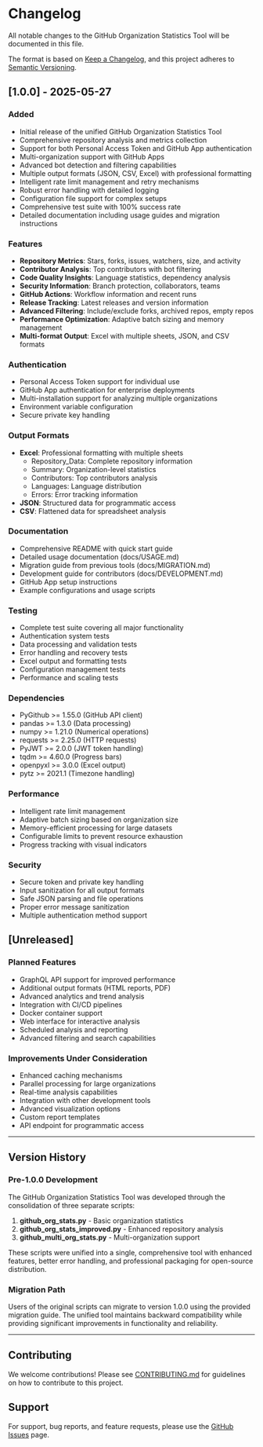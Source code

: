 # Changelog

All notable changes to the GitHub Organization Statistics Tool will be documented in this file.

The format is based on [Keep a Changelog](https://keepachangelog.com/en/1.0.0/),
and this project adheres to [Semantic Versioning](https://semver.org/spec/v2.0.0.html).

## [1.0.0] - 2025-05-27

### Added
- Initial release of the unified GitHub Organization Statistics Tool
- Comprehensive repository analysis and metrics collection
- Support for both Personal Access Token and GitHub App authentication
- Multi-organization support with GitHub Apps
- Advanced bot detection and filtering capabilities
- Multiple output formats (JSON, CSV, Excel) with professional formatting
- Intelligent rate limit management and retry mechanisms
- Robust error handling with detailed logging
- Configuration file support for complex setups
- Comprehensive test suite with 100% success rate
- Detailed documentation including usage guides and migration instructions

### Features
- **Repository Metrics**: Stars, forks, issues, watchers, size, and activity
- **Contributor Analysis**: Top contributors with bot filtering
- **Code Quality Insights**: Language statistics, dependency analysis
- **Security Information**: Branch protection, collaborators, teams
- **GitHub Actions**: Workflow information and recent runs
- **Release Tracking**: Latest releases and version information
- **Advanced Filtering**: Include/exclude forks, archived repos, empty repos
- **Performance Optimization**: Adaptive batch sizing and memory management
- **Multi-format Output**: Excel with multiple sheets, JSON, and CSV formats

### Authentication
- Personal Access Token support for individual use
- GitHub App authentication for enterprise deployments
- Multi-installation support for analyzing multiple organizations
- Environment variable configuration
- Secure private key handling

### Output Formats
- **Excel**: Professional formatting with multiple sheets
  - Repository_Data: Complete repository information
  - Summary: Organization-level statistics
  - Contributors: Top contributors analysis
  - Languages: Language distribution
  - Errors: Error tracking information
- **JSON**: Structured data for programmatic access
- **CSV**: Flattened data for spreadsheet analysis

### Documentation
- Comprehensive README with quick start guide
- Detailed usage documentation (docs/USAGE.md)
- Migration guide from previous tools (docs/MIGRATION.md)
- Development guide for contributors (docs/DEVELOPMENT.md)
- GitHub App setup instructions
- Example configurations and usage scripts

### Testing
- Complete test suite covering all major functionality
- Authentication system tests
- Data processing and validation tests
- Error handling and recovery tests
- Excel output and formatting tests
- Configuration management tests
- Performance and scaling tests

### Dependencies
- PyGithub >= 1.55.0 (GitHub API client)
- pandas >= 1.3.0 (Data processing)
- numpy >= 1.21.0 (Numerical operations)
- requests >= 2.25.0 (HTTP requests)
- PyJWT >= 2.0.0 (JWT token handling)
- tqdm >= 4.60.0 (Progress bars)
- openpyxl >= 3.0.0 (Excel output)
- pytz >= 2021.1 (Timezone handling)

### Performance
- Intelligent rate limit management
- Adaptive batch sizing based on organization size
- Memory-efficient processing for large datasets
- Configurable limits to prevent resource exhaustion
- Progress tracking with visual indicators

### Security
- Secure token and private key handling
- Input sanitization for all output formats
- Safe JSON parsing and file operations
- Proper error message sanitization
- Multiple authentication method support

## [Unreleased]

### Planned Features
- GraphQL API support for improved performance
- Additional output formats (HTML reports, PDF)
- Advanced analytics and trend analysis
- Integration with CI/CD pipelines
- Docker container support
- Web interface for interactive analysis
- Scheduled analysis and reporting
- Advanced filtering and search capabilities

### Improvements Under Consideration
- Enhanced caching mechanisms
- Parallel processing for large organizations
- Real-time analysis capabilities
- Integration with other development tools
- Advanced visualization options
- Custom report templates
- API endpoint for programmatic access

---

## Version History

### Pre-1.0.0 Development

The GitHub Organization Statistics Tool was developed through the consolidation of three separate scripts:

1. **github_org_stats.py** - Basic organization statistics
2. **github_org_stats_improved.py** - Enhanced repository analysis  
3. **github_multi_org_stats.py** - Multi-organization support

These scripts were unified into a single, comprehensive tool with enhanced features, better error handling, and professional packaging for open-source distribution.

### Migration Path

Users of the original scripts can migrate to version 1.0.0 using the provided migration guide. The unified tool maintains backward compatibility while providing significant improvements in functionality and reliability.

---

## Contributing

We welcome contributions! Please see [CONTRIBUTING.md](CONTRIBUTING.md) for guidelines on how to contribute to this project.

## Support

For support, bug reports, and feature requests, please use the [GitHub Issues](https://github.com/your-org/github-org-stats/issues) page.
